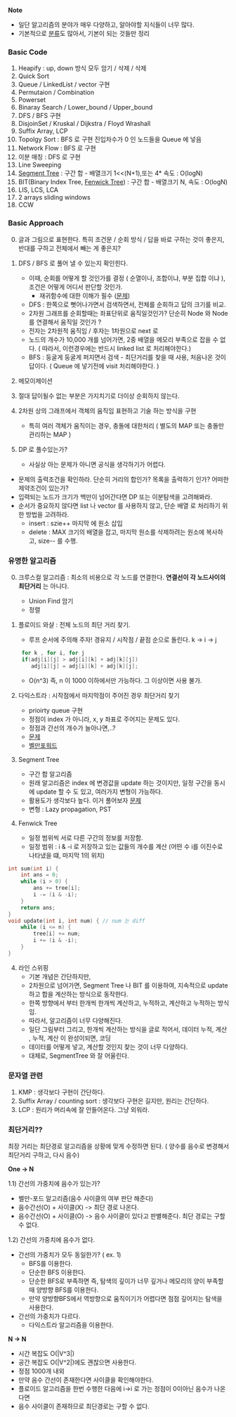 **Note**
- 일단 알고리즘의 분야가 매우 다양하고, 알아야할 지식들이 너무 많다.
- 기본적으로 [분류](https://www.acmicpc.net/problem/tags)도 많아서, 기본이 되는 것들만 정리

### Basic Code
1. Heapify : up, down 방식 모두 암기 / 삭제 / 삭제
2. Quick Sort 
3. Queue / LinkedList / vector 구현
4. Permutaion / Combination 
5. Powerset
6. Binaray Search / Lower_bound / Upper_bound
7. DFS / BFS 구현
8. DisjoinSet / Kruskal / Dijkstra / Floyd Wrashall
9. Suffix Array, LCP
10. Topolgy Sort : BFS 로 구현 진입차수가 0 인 노드들을 Queue 에 넣음
11. Network Flow : BFS 로 구현
12. 이분 매칭 : DFS 로 구현
13. Line Sweeping
14. [Segment Tree](https://www.acmicpc.net/blog/view/9) : 구간 합 - 배열크기 1<<(N+1),또는 4* 속도 : O(logN)
15. BIT(Binary Index Tree, [Fenwick Tree](https://www.acmicpc.net/blog/view/21)) : 구간 합 - 배열크기 N, 속도 : O(logN)
16. LIS, LCS, LCA
17. 2 arrays sliding windows
18. CCW

### Basic Approach

0. 글과 그림으로 표현한다. 특히 조건문 / 순회 방식 / 답을 바로 구하는 것이 좋은지, 반대를 구하고 전체에서 빼는 게 좋은지?
1. DFS / BFS 로 풀어 낼 수 있는지 확인힌다.
     - 이때, 순회를 어떻게 할 것인가를 결정 ( 순열이나, 조합이냐, 부분 집합 이냐 ), 조건은 어떻게 어디서 판단할 것인가.
        - 재귀함수에 대한 이해가 필수 ([문제](https://www.acmicpc.net/problem/14888))
     - DFS : 한쪽으로 뻣어나가면서 검색하면서, 전체를 순회하고 답의 크기를 비교.
     - 2차원 그래프를 순회할때는 좌표단위로 움직일것인가? 단순히 Node 와 Node 를 연결해서 움직일 것인가 ?
     - 전자는 2차원적 움직임 / 후자는 1차원으로 next 로 
     - 노드의 개수가 10,000 개를 넘어가면, 2중 배열을 메모리 부족으로 잡을 수 없다.
       ( 따라서, 이런경우에는 반드시 linked list 로 처리해야한다.)
     - BFS : 둥굴게 둥굴게 퍼지면서 검색 - 최단거리를 찾을 때 사용, 처음나온 것이 답이다.
       ( Queue 에 넣기전에 visit 처리해야한다. )
   
2. 메모이제이션
3. 절대 답이될수 없는 부분은 가지치기로 더이상 순회하지 않는다.
4. 2차원 상의 그래프에서 객체의 움직임 표현하고 기술 하는 방식을 구현
     - 특히 여러 객체가 움직이는 경우, 충돌에 대한처리 ( 별도의 MAP 또는 충돌만 관리하는 MAP )
5. DP 로 풀수있는가? 
     - 사실상 아는 문제가 아니면 공식을 생각하기가 어렵다.

* 문제의 출력조건을 확인하라. 단순히 거리의 합인가? 목록을 출력하기 인가? 어떠한 제약조건이 있는가?
* 입력되는 노드가 크기가 백만이 넘어간다면 DP 또는 이분탐색을 고려해봐라.
* 순서가 중요하지 않다면 list 나 vector 를 사용하지 않고, 단순 배열 로 처리하기 위한 방법을 고려하라.
    - insert : szie++ 마지막 에 원소 삽입
    - delete : MAX 크기의 배열을 잡고, 마지막 원소를 삭제하려는 원소에 복사하고, size-- 를 수행.

### 유명한 알고리즘

0. 크루스컬 알고리즘 : 최소의 비용으로 각 노드를 연결한다. **연결선이 각 노드사이의 최단거리** 는 아니다.
   - Union Find 암기
   - 정렬

1. 플로이드 와샬 : 전체 노드의 최단 거리 찾기.
   - 루프 순서에 주의해 주자! 경유지 / 시작점 / 끝점 순으로 돌린다. k -> i -> j
   ```c
    for k , for i, for j
    if(adj[i][j] > adj[i][k] + adj[k][j])
       adj[i][j] = adj[i][k] + adj[k][j];
   ```
   - O(n^3) 즉, n 이 1000 이하에서만 가능하다. 그 이상이면 사용 불가.

2. 다익스트라 : 시작점에서 마지막점이 주어진 경우 최단거리 찾기 
   - prioirty queue 구현
   - 정점이 index 가 아니라, x, y 좌표로 주어지는 문제도 있다.
   - 정점과 간선의 개수가 늘아나면,..?
   - [문제](https://www.acmicpc.net/problem/1753)
   - [벨만포워드](https://www.acmicpc.net/problem/11657)

3. Segment Tree
   - 구간 합 알고리즘
   - 원래 알고리즘은 index 에 변경값을 update 하는 것이지만, 일정 구간을 동시에 update 할 수 도 있고, 여러가지 변형이 가능하다.
   - 활용도가 생각보다 높다. 이거 풀어보자 [문제](https://www.acmicpc.net/problem/3392)
   - 변형 : Lazy propagation, PST

4. Fenwick Tree
   - 일정 범위씩 서로 다른 구간의 정보를 저장함.
   - 일정 범위 : i & -i 로 저장하고 있는 값들의 개수를 계산 (어떤 수 i를 이진수로 나타냈을 떄, 마지막 1의 위치)
   
```c
int sum(int i) {
    int ans = 0;
    while (i > 0) {
        ans += tree[i];
        i -= (i & -i);
    }
    return ans;
}
void update(int i, int num) { // num 는 diff 
    while (i <= n) {
        tree[i] += num;
        i += (i & -i);
    }
}
```

4. 라인 스위핑
   - 기본 개념은 간단하지만, 
   - 2차원으로 넘어가면, Segment Tree 나 BIT 를 이용하여, 지속적으로 update 하고 합을 계산하는 방식으로 동작한다.
   - 한쪽 방향에서 부터 한개씩 한개씩 계산하고, 누적하고, 계산하고 누적하는 방식임.
   - 따라서, 알고리즘이 너무 다양해진다.
   - 일단 그림부터 그리고, 한개씩 계산하는 방식을 글로 적어서, 데이터 누적, 계산 , 누적, 계산 이 완성이되면, 코딩
   - 데이터를 어떻게 넣고, 계산할 것인지 찾는 것이 너무 다양하다.
   - 대체로, SegmentTree 와 잘 어울린다. 
  
 
### 문자열 관련 

1. KMP : 생각보다 구현이 간단하다.
2. Suffix Array / counting sort : 생각보다 구현은 길지만, 원리는 간단하다.
3. LCP : 원리가 머리속에 잘 안들어온다. 그냥 외워라. 


### 최단거리??

최장 거리는 최단경로 알고리즘을 상황에 맞게 수정하면 된다.
( 양수를 음수로 변경해서 최단거리 구하고, 다시 음수)

**One -> N**

1.1) 간선의 가중치에 음수가 있는가?
- 벨만-포드 알고리즘(음수 사이클의 여부 판단 해준다)
- 음수간선(O) + 사이클(X) -> 최단 경로 나온다.
- 음수간선(O) + 사이클(O) -> 음수 사이클이 있다고 판별해준다. 최단 경로는 구할 수 없다.

1.2) 간선의 가중치에 음수가 없다.
- 간선의 가중치가 모두 동일한가? ( ex. 1)
  - BFS를 이용한다.
  - 단순한 BFS 이용한다.
  - 단순한 BFS로 부족하면 즉, 탐색의 깊이가 너무 깊거나 메모리의 양이 부족할 때 양방향 BFS를 이용한다.
  - 만약 양방향BFS에서 역방향으로 움직이기가 어렵다면 점점 깊어지는 탐색을 사용한다.
- 간선의 가중치가 다르다.
  - 다익스트라 알고리즘을 이용한다.

**N -> N**
- 시간 복잡도 O(|V^3|)
- 공간 복잡도 O(|V^2|)에도 괜찮으면 사용한다.
- 정점 1000개 내외
- 만약 음수 간선이 존재한다면 사이클을 확인해야한다.
- 플로이드 알고리즘을 한번 수행한 다음에 i->i 로 가는 정점이 0이아닌 음수가 나온다면
- 음수 사이클이 존재하므로 최단경로는 구할 수 없다.



